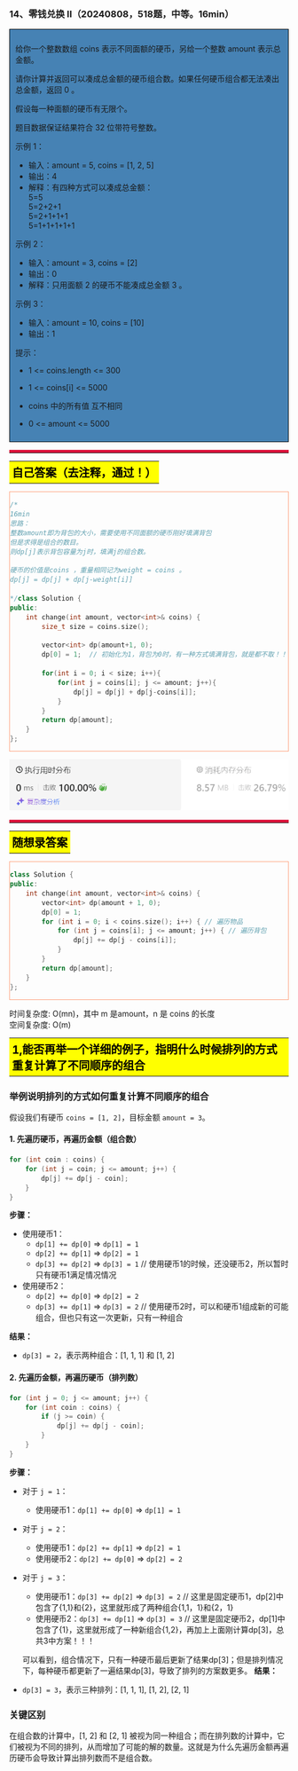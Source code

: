 ### 14、零钱兑换 II（20240808，518题，中等。16min）
<div style="border: 1px solid black; padding: 10px; background-color: SteelBlue;">

给你一个整数数组 coins 表示不同面额的硬币，另给一个整数 amount 表示总金额。

请你计算并返回可以凑成总金额的硬币组合数。如果任何硬币组合都无法凑出总金额，返回 0 。

假设每一种面额的硬币有无限个。 

题目数据保证结果符合 32 位带符号整数。

 

示例 1：

- 输入：amount = 5, coins = [1, 2, 5]
- 输出：4
- 解释：有四种方式可以凑成总金额：  
5=5  
5=2+2+1  
5=2+1+1+1  
5=1+1+1+1+1  

示例 2：

- 输入：amount = 3, coins = [2]
- 输出：0
- 解释：只用面额 2 的硬币不能凑成总金额 3 。

示例 3：

- 输入：amount = 10, coins = [10] 
- 输出：1
 

提示：

- 1 <= coins.length <= 300
- 1 <= coins[i] <= 5000
- coins 中的所有值 互不相同
- 0 <= amount <= 5000

  </p>
</div>

<hr style="border-top: 5px solid #DC143C;">
<table>
  <tr>
    <td bgcolor="Yellow" style="padding: 5px; border: 0px solid black;">
      <span style="font-weight: bold; font-size: 20px;color: black;">
      自己答案（去注释，通过！）
      </span>
    </td>
  </tr>
</table>
<div style="padding: 0px; border: 1.5px solid LightSalmon; margin-bottom: 10px;">

```C++ {.line-numbers}
/*
16min
思路：
整数amount即为背包的大小，需要使用不同面额的硬币刚好填满背包
但是求得是组合的数目。
则dp[j]表示背包容量为j时，填满j的组合数。

硬币的价值是coins ，重量相同记为weight = coins 。
dp[j] = dp[j] + dp[j-weight[i]]

*/class Solution {
public:
    int change(int amount, vector<int>& coins) {
        size_t size = coins.size();

        vector<int> dp(amount+1, 0);
        dp[0] = 1;  // 初始化为1，背包为0时，有一种方式填满背包，就是都不取！！！

        for(int i = 0; i < size; i++){
            for(int j = coins[i]; j <= amount; j++){
                dp[j] = dp[j] + dp[j-coins[i]];
            }
        }
        return dp[amount];
    }
};
```

</div>

![alt text](image/2854019a4f2e18c4bead39efda303bf.png)

<hr style="border-top: 5px solid #DC143C;">

<table>
  <tr>
    <td bgcolor="Yellow" style="padding: 5px; border: 0px solid black;">
      <span style="font-weight: bold; font-size: 20px;color: black;">
      随想录答案
      </span>
    </td>
  </tr>
</table>

<div style="padding: 0px; border: 1.5px solid LightSalmon; margin-bottom: 10px">

```C++ {.line-numbers}
class Solution {
public:
    int change(int amount, vector<int>& coins) {
        vector<int> dp(amount + 1, 0);
        dp[0] = 1;
        for (int i = 0; i < coins.size(); i++) { // 遍历物品
            for (int j = coins[i]; j <= amount; j++) { // 遍历背包
                dp[j] += dp[j - coins[i]];
            }
        }
        return dp[amount];
    }
};
```
</div>

时间复杂度: O(mn)，其中 m 是amount，n 是 coins 的长度  
空间复杂度: O(m)  

<table>
  <tr>
    <td bgcolor="Yellow" style="padding: 5px; border: 0px solid black;">
      <span style="font-weight: bold; font-size: 20px;color: black;">
      1,能否再举一个详细的例子，指明什么时候排列的方式重复计算了不同顺序的组合
      </span>
    </td>
  </tr>
</table>

### 举例说明排列的方式如何重复计算不同顺序的组合

假设我们有硬币 `coins = [1, 2]`，目标金额 `amount = 3`。

#### 1. 先遍历硬币，再遍历金额（组合数）

```cpp
for (int coin : coins) {
    for (int j = coin; j <= amount; j++) {
        dp[j] += dp[j - coin];
    }
}
```

**步骤：**

- 使用硬币1：
  - `dp[1] += dp[0]` => `dp[1] = 1`
  - `dp[2] += dp[1]` => `dp[2] = 1`
  - `dp[3] += dp[2]` => `dp[3] = 1`  // 使用硬币1的时候，还没硬币2，所以暂时只有硬币1满足情况情况
- 使用硬币2：
  - `dp[2] += dp[0]` => `dp[2] = 2`
  - `dp[3] += dp[1]` => `dp[3] = 2`  // 使用硬币2时，可以和硬币1组成新的可能组合，但也只有这一次更新，只有一种组合

**结果：**

- `dp[3] = 2`，表示两种组合：[1, 1, 1] 和 [1, 2]

#### 2. 先遍历金额，再遍历硬币（排列数）

```cpp
for (int j = 0; j <= amount; j++) {
    for (int coin : coins) {
        if (j >= coin) {
            dp[j] += dp[j - coin];
        }
    }
}
```

**步骤：**

- 对于 `j = 1`：
  - 使用硬币1：`dp[1] += dp[0]` => `dp[1] = 1`
- 对于 `j = 2`：
  - 使用硬币1：`dp[2] += dp[1]` => `dp[2] = 1`
  - 使用硬币2：`dp[2] += dp[0]` => `dp[2] = 2`
- 对于 `j = 3`：
  - 使用硬币1：`dp[3] += dp[2]` => `dp[3] = 2`  // 这里是固定硬币1，dp[2]中包含了{1,1}和{2}，这里就形成了两种组合{1,1，1}和{2，1}
  - 使用硬币2：`dp[3] += dp[1]` => `dp[3] = 3`  // 这里是固定硬币2，dp[1]中包含了{1}，这里就形成了一种新组合{1,2}，再加上上面刚计算dp[3]，总共3中方案！！！

  可以看到，组合情况下，只有一种硬币最后更新了结果dp[3]；但是排列情况下，每种硬币都更新了一遍结果dp[3]，导致了排列的方案数更多。
**结果：**

- `dp[3] = 3`，表示三种排列：[1, 1, 1], [1, 2], [2, 1]

### 关键区别

在组合数的计算中，[1, 2] 和 [2, 1] 被视为同一种组合；而在排列数的计算中，它们被视为不同的排列，从而增加了可能的解的数量。这就是为什么先遍历金额再遍历硬币会导致计算出排列数而不是组合数。
